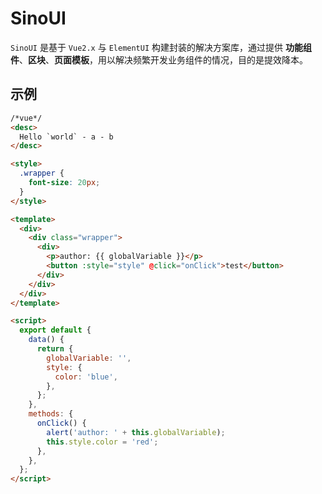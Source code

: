 # SinoUI

`SinoUI` 是基于 `Vue2.x` 与 `ElementUI` 构建封装的解决方案库，通过提供 **功能组件**、**区块**、**页面模板**，用以解决频繁开发业务组件的情况，目的是提效降本。

## 示例

<!--
<iframe width="100%" height="470" src="//jsfiddle.net/vecharts/ydkyhjv6/embedded/result,html,js/?bodyColor=fff" allowfullscreen="allowfullscreen" frameborder="0"></iframe> -->

```html
/*vue*/
<desc>
  Hello `world` - a - b
</desc>

<style>
  .wrapper {
    font-size: 20px;
  }
</style>

<template>
  <div>
    <div class="wrapper">
      <div>
        <p>author: {{ globalVariable }}</p>
        <button :style="style" @click="onClick">test</button>
      </div>
    </div>
  </div>
</template>

<script>
  export default {
    data() {
      return {
        globalVariable: '',
        style: {
          color: 'blue',
        },
      };
    },
    methods: {
      onClick() {
        alert('author: ' + this.globalVariable);
        this.style.color = 'red';
      },
    },
  };
</script>
```

